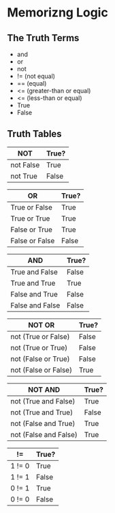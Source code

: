 # Memorizng Logic

## The Truth Terms
* and
* or 
* not
* != (not equal)
* == (equal)
* <= (greater-than or equal)
* <= (less-than or equal)
* True
* False

## Truth Tables
NOT | True?
---- | ----
not False | True
not True | False

OR   |  True?
-----|-----
True or False | True
True or True |  True
False or True | True
False or False | False

AND | True?
-----|-----
True and False | False
True and True | True
False and True | False
False and False | False

NOT OR | True?
-------|------
not (True or False) | False
not (True or True) | False
not (False or True) | False
not (False or False) | True

NOT AND | True?
--------|--------
not (True and False) | True
not (True and True) | False
not (False and True) | True
not (False and False) | True

!= | True?
---|------
1 != 0 | True
1 != 1 | False
0 != 1 | True
0 != 0 | False